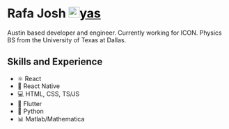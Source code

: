 
# Rafa Josh <a href="https://linkedin.com/in/rafael-josh-261552153" target="blank"><img src="https://cdn.jsdelivr.net/npm/simple-icons@3.0.1/icons/linkedin.svg" alt="rafael-josh-261552153" height="25" width="25"/>yas</a>

Austin based developer and engineer. Currently working for ICON. Physics BS from the University of Texas at Dallas.

## Skills and Experience
* ⚛ React
* 📱 React Native
* 💻 HTML, CSS, TS/JS
* 🌌 Flutter
* 🐍 Python
* 📊 Matlab/Mathematica





</p>

<style>
  a {
    color: black;
  }
</style>

